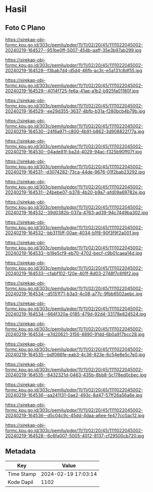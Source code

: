 # Hasil

## Foto C Plano

https://sirekap-obj-formc.kpu.go.id/303c/pemilu/pdpr/11/11/02/20/45/1111022045002-20240219-164527--951be0ff-5007-454b-aaff-35e3b97ab299.jpg

https://sirekap-obj-formc.kpu.go.id/303c/pemilu/pdpr/11/11/02/20/45/1111022045002-20240219-164528--f3bab7d4-d5d4-46fb-ac3c-e5a131c8df55.jpg

https://sirekap-obj-formc.kpu.go.id/303c/pemilu/pdpr/11/11/02/20/45/1111022045002-20240219-164529--4014f725-fe6a-41ae-a1b2-b925fa01180f.jpg

https://sirekap-obj-formc.kpu.go.id/303c/pemilu/pdpr/11/11/02/20/45/1111022045002-20240219-164529--ee29d355-3637-4bfb-b31a-f280bcb4b79b.jpg

https://sirekap-obj-formc.kpu.go.id/303c/pemilu/pdpr/11/11/02/20/45/1111022045002-20240219-164530--24f6a971-c800-4b91-b862-3d908822f77a.jpg

https://sirekap-obj-formc.kpu.go.id/303c/pemilu/pdpr/11/11/02/20/45/1111022045002-20240219-164530--04ade81f-ba2d-4029-94ac-f325b90ff07f.jpg

https://sirekap-obj-formc.kpu.go.id/303c/pemilu/pdpr/11/11/02/20/45/1111022045002-20240219-164531--d3074282-73ca-44de-9676-01f2bab23292.jpg

https://sirekap-obj-formc.kpu.go.id/303c/pemilu/pdpr/11/11/02/20/45/1111022045002-20240219-164531--24bebe07-b378-4b20-b9a7-afd09a69782e.jpg

https://sirekap-obj-formc.kpu.go.id/303c/pemilu/pdpr/11/11/02/20/45/1111022045002-20240219-164532--39d0382b-037a-4763-ad39-94c7449ba302.jpg

https://sirekap-obj-formc.kpu.go.id/303c/pemilu/pdpr/11/11/02/20/45/1111022045002-20240219-164532--bb3115ff-00ae-4034-b1f8-90f3f9f2a001.jpg

https://sirekap-obj-formc.kpu.go.id/303c/pemilu/pdpr/11/11/02/20/45/1111022045002-20240219-164533--b19e5cf9-eb70-4702-becf-c9b01caea14d.jpg

https://sirekap-obj-formc.kpu.go.id/303c/pemilu/pdpr/11/11/02/20/45/1111022045002-20240219-164533--cfabf102-120e-401f-8d03-2748f7c6f6f2.jpg

https://sirekap-obj-formc.kpu.go.id/303c/pemilu/pdpr/11/11/02/20/45/1111022045002-20240219-164534--d5151f71-b3a3-4c08-a77c-9fbb6502aebc.jpg

https://sirekap-obj-formc.kpu.go.id/303c/pemilu/pdpr/11/11/02/20/45/1111022045002-20240219-164534--664f320a-0185-479d-92d4-33178e824524.jpg

https://sirekap-obj-formc.kpu.go.id/303c/pemilu/pdpr/11/11/02/20/45/1111022045002-20240219-164534--e7d20621-3156-4890-91dd-6b0a917bcc28.jpg

https://sirekap-obj-formc.kpu.go.id/303c/pemilu/pdpr/11/11/02/20/45/1111022045002-20240219-164535--bdf066fe-eab3-4c36-823e-6c54e8e5c7e0.jpg

https://sirekap-obj-formc.kpu.go.id/303c/pemilu/pdpr/11/11/02/20/45/1111022045002-20240219-164535--8432321d-0463-435b-8bb8-5c178ed0cbec.jpg

https://sirekap-obj-formc.kpu.go.id/303c/pemilu/pdpr/11/11/02/20/45/1111022045002-20240219-164536--aa241131-0ae2-493c-8d47-57ff26a56a6e.jpg

https://sirekap-obj-formc.kpu.go.id/303c/pemilu/pdpr/11/11/02/20/45/1111022045002-20240219-164536--d5c04c9c-45dd-4daa-a6ee-fe477cc0ac12.jpg

https://sirekap-obj-formc.kpu.go.id/303c/pemilu/pdpr/11/11/02/20/45/1111022045002-20240219-164528--6c6fa007-5005-4012-8137-cf29500cb720.jpg


## Metadata

| Key        | Value               |
| ---------- | ------------------- |
| Time Stamp | 2024-02-19 17:03:14 |
| Kode Dapil | 1102                |



